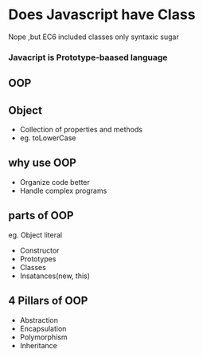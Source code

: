 # Does Javascript have Class
Nope ,but EC6 included classes only syntaxic sugar

### Javacript is Prototype-baased language

## OOP

## Object 
- Collection of properties and methods
- eg. toLowerCase

## why use OOP
- Organize code better
- Handle complex programs 

## parts of OOP
eg.  Object literal
- Constructor
- Prototypes
- Classes
- Insatances(new, this)

## 4 Pillars of OOP
- Abstraction
- Encapsulation
- Polymorphism
- Inheritance